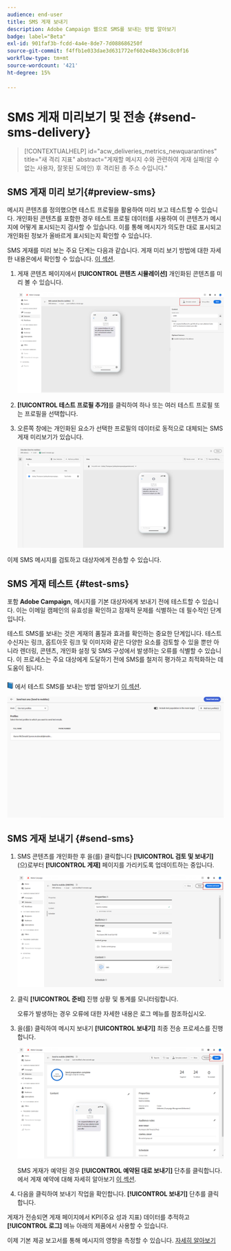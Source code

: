 ```yaml
---
audience: end-user
title: SMS 게재 보내기
description: Adobe Campaign 웹으로 SMS를 보내는 방법 알아보기
badge: label="Beta"
exl-id: 901faf3b-fcdd-4a4e-8de7-7d088686250f
source-git-commit: f4ffb1e033dae3d631772ef602e48e336c8c0f16
workflow-type: tm+mt
source-wordcount: '421'
ht-degree: 15%

---
```


# SMS 게재 미리보기 및 전송 {#send-sms-delivery}

>[!CONTEXTUALHELP]
>id="acw_deliveries_metrics_newquarantines"
>title="새 격리 지표"
>abstract="게재할 메시지 수와 관련하여 게재 실패(알 수 없는 사용자, 잘못된 도메인) 후 격리된 총 주소 수입니다."

## SMS 게재 미리 보기{#preview-sms}

메시지 콘텐츠를 정의했으면 테스트 프로필을 활용하여 미리 보고 테스트할 수 있습니다. 개인화된 콘텐츠를 포함한 경우 테스트 프로필 데이터를 사용하여 이 콘텐츠가 메시지에 어떻게 표시되는지 검사할 수 있습니다. 이를 통해 메시지가 의도한 대로 표시되고 개인화된 정보가 올바르게 표시되는지 확인할 수 있습니다.

SMS 게재를 미리 보는 주요 단계는 다음과 같습니다. 게재 미리 보기 방법에 대한 자세한 내용은에서 확인할 수 있습니다. [이 섹션](../preview-test/preview-content.md).

1. 게재 콘텐츠 페이지에서 **[!UICONTROL 콘텐츠 시뮬레이션]** 개인화된 콘텐츠를 미리 볼 수 있습니다.

   ![](assets/sms_send_1.png)

1. **[!UICONTROL 테스트 프로필 추가]**&#x200B;를 클릭하여 하나 또는 여러 테스트 프로필 또는 프로필을 선택합니다.

   <!--
    Once your test profiles are selected, click **[!UICONTROL Select]**.
    ![](assets/sms_send_2.png)
    -->

1. 오른쪽 창에는 개인화된 요소가 선택한 프로필의 데이터로 동적으로 대체되는 SMS 게재 미리보기가 있습니다.

   ![](assets/sms_send_3.png)

이제 SMS 메시지를 검토하고 대상자에게 전송할 수 있습니다.

## SMS 게재 테스트 {#test-sms}

포함 **Adobe Campaign**, 메시지를 기본 대상자에게 보내기 전에 테스트할 수 있습니다. 이는 이메일 캠페인의 유효성을 확인하고 잠재적 문제를 식별하는 데 필수적인 단계입니다.

테스트 SMS를 보내는 것은 게재의 품질과 효과를 확인하는 중요한 단계입니다. 테스트 수신자는 링크, 옵트아웃 링크 및 이미지와 같은 다양한 요소를 검토할 수 있을 뿐만 아니라 렌더링, 콘텐츠, 개인화 설정 및 SMS 구성에서 발생하는 오류를 식별할 수 있습니다. 이 프로세스는 주요 대상에게 도달하기 전에 SMS를 철저히 평가하고 최적화하는 데 도움이 됩니다.

![](../assets/do-not-localize/book.png) 에서 테스트 SMS를 보내는 방법 알아보기 [이 섹션](../preview-test/test-deliveries.md).

![](assets/sms_send_6.png)

## SMS 게재 보내기 {#send-sms}

1. SMS 콘텐츠를 개인화한 후 을(를) 클릭합니다 **[!UICONTROL 검토 및 보내기]** (으)로부터 **[!UICONTROL 게재]** 페이지를 가리키도록 업데이트하는 중입니다.

   ![](assets/sms_send_4.png)

1. 클릭 **[!UICONTROL 준비]** 진행 상황 및 통계를 모니터링합니다.

   오류가 발생하는 경우 오류에 대한 자세한 내용은 로그 메뉴를 참조하십시오.

1. 을(를) 클릭하여 메시지 보내기 **[!UICONTROL 보내기]** 최종 전송 프로세스를 진행합니다.

   ![](assets/sms_send_5.png)

   SMS 게재가 예약된 경우 **[!UICONTROL 예약된 대로 보내기]** 단추를 클릭합니다. 에서 게재 예약에 대해 자세히 알아보기 [이 섹션](../msg/gs-messages.md#schedule-the-delivery-sending).


1. 다음을 클릭하여 보내기 작업을 확인합니다. **[!UICONTROL 보내기]** 단추를 클릭합니다.

게재가 전송되면 게재 페이지에서 KPI(주요 성과 지표) 데이터를 추적하고 **[!UICONTROL 로그]** 메뉴 아래의 제품에서 사용할 수 있습니다.

이제 기본 제공 보고서를 통해 메시지의 영향을 측정할 수 있습니다. [자세히 알아보기](../reporting/sms-report.md)
